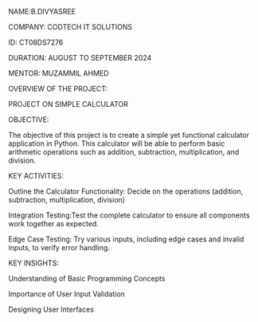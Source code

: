 NAME:B.DIVYASREE

COMPANY: CODTECH IT SOLUTIONS

ID: CT08DS7276

DURATION: AUGUST TO SEPTEMBER 2024

MENTOR: MUZAMMIL AHMED

OVERVIEW OF THE PROJECT:

PROJECT ON SIMPLE CALCULATOR

OBJECTIVE:

The objective of this project is to create a simple yet functional calculator application in Python. This calculator will be able to perform basic arithmetic operations such as addition, subtraction, multiplication, and division.

KEY ACTIVITIES:

Outline the Calculator Functionality: Decide on the operations (addition, subtraction, multiplication, division)

Integration Testing:Test the complete calculator to ensure all components work together as expected.

Edge Case Testing: Try various inputs, including edge cases and invalid inputs, to verify error handling.

KEY INSIGHTS:

Understanding of Basic Programming Concepts

Importance of User Input Validation

Designing User Interfaces

